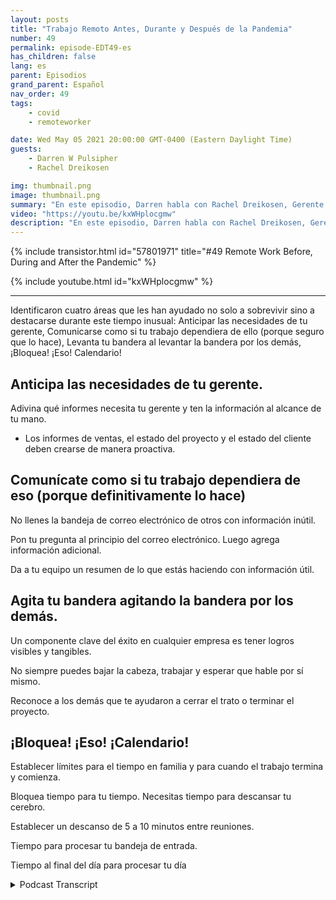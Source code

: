 ```yaml
---
layout: posts
title: "Trabajo Remoto Antes, Durante y Después de la Pandemia"
number: 49
permalink: episode-EDT49-es
has_children: false
lang: es
parent: Episodios
grand_parent: Español
nav_order: 49
tags:
    - covid
    - remoteworker

date: Wed May 05 2021 20:00:00 GMT-0400 (Eastern Daylight Time)
guests:
    - Darren W Pulsipher
    - Rachel Dreikosen

img: thumbnail.png
image: thumbnail.png
summary: "En este episodio, Darren habla con Rachel Dreikosen, Gerente de Desarrollo de Negocios en el Sector Público en Intel, sobre cómo COVID-19 ha afectado su equilibrio entre trabajo y vida personal y por qué comenzó un blog para ayudar a otras profesionales técnicas de ventas femeninas."
video: "https://youtu.be/kxWHplocgmw"
description: "En este episodio, Darren habla con Rachel Dreikosen, Gerente de Desarrollo de Negocios en el Sector Público en Intel, sobre cómo COVID-19 ha afectado su equilibrio entre trabajo y vida personal y por qué comenzó un blog para ayudar a otras profesionales técnicas de ventas femeninas."
---
```


<div>
{% include transistor.html id="57801971" title="#49 Remote Work Before, During and After the Pandemic" %}

{% include youtube.html id="kxWHplocgmw" %}
</div>

---

Identificaron cuatro áreas que les han ayudado no solo a sobrevivir sino a destacarse durante este tiempo inusual: Anticipar las necesidades de tu gerente, Comunicarse como si tu trabajo dependiera de ello (porque seguro que lo hace), Levanta tu bandera al levantar la bandera por los demás, ¡Bloquea! ¡Eso! Calendario!

## Anticipa las necesidades de tu gerente.

Adivina qué informes necesita tu gerente y ten la información al alcance de tu mano.

* Los informes de ventas, el estado del proyecto y el estado del cliente deben crearse de manera proactiva.

## Comunícate como si tu trabajo dependiera de eso (porque definitivamente lo hace)

No llenes la bandeja de correo electrónico de otros con información inútil.

Pon tu pregunta al principio del correo electrónico. Luego agrega información adicional.

Da a tu equipo un resumen de lo que estás haciendo con información útil.

## Agita tu bandera agitando la bandera por los demás.

Un componente clave del éxito en cualquier empresa es tener logros visibles y tangibles.

No siempre puedes bajar la cabeza, trabajar y esperar que hable por sí mismo.

Reconoce a los demás que te ayudaron a cerrar el trato o terminar el proyecto.

## ¡Bloquea! ¡Eso! ¡Calendario!

Establecer límites para el tiempo en familia y para cuando el trabajo termina y comienza.

Bloquea tiempo para tu tiempo. Necesitas tiempo para descansar tu cerebro.

Establecer un descanso de 5 a 10 minutos entre reuniones.

Tiempo para procesar tu bandeja de entrada.

Tiempo al final del día para procesar tu día



<details>
<summary> Podcast Transcript </summary>

<p></p>

</details>
